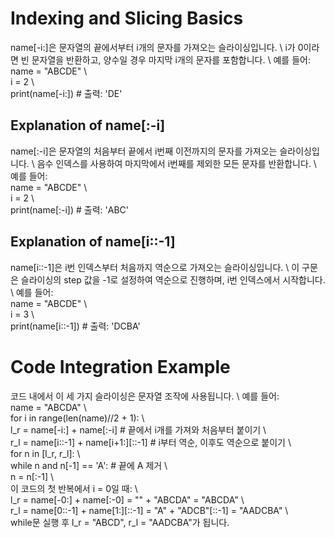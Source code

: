 # Indexing and Slicing Basics  
name[-i:]은 문자열의 끝에서부터 i개의 문자를 가져오는 슬라이싱입니다. \ i가 0이라면 빈 문자열을 반환하고, 양수일 경우 마지막 i개의 문자를 포함합니다. \ 예를 들어:  
name = "ABCDE" \  
i = 2 \  
print(name[-i:])  # 출력: 'DE'  

## Explanation of name[:-i]  
name[:-i]은 문자열의 처음부터 끝에서 i번째 이전까지의 문자를 가져오는 슬라이싱입니다. \ 음수 인덱스를 사용하여 마지막에서 i번째를 제외한 모든 문자를 반환합니다. \ 예를 들어:  
name = "ABCDE" \  
i = 2 \  
print(name[:-i])  # 출력: 'ABC'  

## Explanation of name[i::-1]  
name[i::-1]은 i번 인덱스부터 처음까지 역순으로 가져오는 슬라이싱입니다. \ 이 구문은 슬라이싱의 step 값을 -1로 설정하여 역순으로 진행하며, i번 인덱스에서 시작합니다. \ 예를 들어:  
name = "ABCDE" \  
i = 3 \  
print(name[i::-1])  # 출력: 'DCBA'  

# Code Integration Example  
코드 내에서 이 세 가지 슬라이싱은 문자열 조작에 사용됩니다. \ 예를 들어:  
name = "ABCDA" \  
for i in range(len(name)//2 + 1): \  
    l_r = name[-i:] + name[:-i]  # 끝에서 i개를 가져와 처음부터 붙이기 \  
    r_l = name[i::-1] + name[i+1:][::-1]  # i부터 역순, 이후도 역순으로 붙이기 \  
    for n in [l_r, r_l]: \  
        while n and n[-1] == 'A':  # 끝에 A 제거 \  
            n = n[:-1] \  
이 코드의 첫 반복에서 i = 0일 때: \  
l_r = name[-0:] + name[:-0] = "" + "ABCDA" = "ABCDA" \  
r_l = name[0::-1] + name[1:][::-1] = "A" + "ADCB"[::-1] = "AADCBA" \  
while문 실행 후 l_r = "ABCD", r_l = "AADCBA"가 됩니다.  
